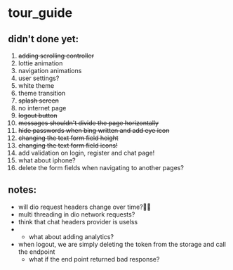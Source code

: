 # tour_guide

## didn't done yet:
1. ~~adding scrolling controller~~
2. lottie animation
3. navigation animations
4. user settings?
5. white theme
6. theme transition
7. ~~splash screen~~
8. no internet page
9. ~~logout button~~
10. ~~messages shouldn't divide the page horizontally~~
11. ~~hide passwords when bing written and add eye icon~~
12. ~~changing the text form field height~~
13. ~~changing the text form field icons!~~
14. add validation on login, register and chat page!
15. what about iphone?
16. delete the form fields when navigating to another pages?


## notes:
- will dio request headers change over time? ّّ
- multi threading in dio network requests?
- think that chat headers provider is uselss
- - what about adding analytics?
- when logout, we are simply deleting the token from the storage and call the endpoint
    - what if the end point returned bad response?